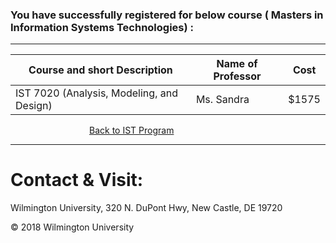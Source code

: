 ### You have successfully registered for below course ( Masters in  Information Systems Technologies) :

---

|Course and short Description| Name of Professor |Cost | 
|---| --- | --- |
|IST 7020 (Analysis, Modeling, and Design) | Ms. Sandra | $1575|

&nbsp;&nbsp;&nbsp;&nbsp;&nbsp;&nbsp;&nbsp;&nbsp;&nbsp;&nbsp;&nbsp;&nbsp;&nbsp;&nbsp;&nbsp;&nbsp;&nbsp;&nbsp;&nbsp;&nbsp;&nbsp;&nbsp;&nbsp;&nbsp;&nbsp;&nbsp;&nbsp;&nbsp;&nbsp;&nbsp;&nbsp;&nbsp;<a href="https://tuojeanbaptiste.github.io/TeamC/msist.html" style="right;">Back to IST Program</a>

---

# Contact & Visit: 
Wilmington University, 
320 N. 
DuPont Hwy, 
New Castle, DE 19720 

<div>
   &copy; 2018 Wilmington University
</div>
